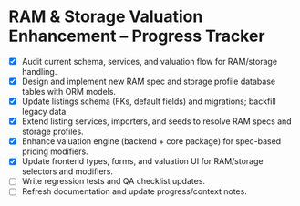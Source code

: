 # RAM & Storage Valuation Enhancement – Progress Tracker

- [x] Audit current schema, services, and valuation flow for RAM/storage handling.
- [x] Design and implement new RAM spec and storage profile database tables with ORM models.
- [x] Update listings schema (FKs, default fields) and migrations; backfill legacy data.
- [x] Extend listing services, importers, and seeds to resolve RAM specs and storage profiles.
- [x] Enhance valuation engine (backend + core package) for spec-based pricing modifiers.
- [x] Update frontend types, forms, and valuation UI for RAM/storage selectors and modifiers.
- [ ] Write regression tests and QA checklist updates.
- [ ] Refresh documentation and update progress/context notes.
